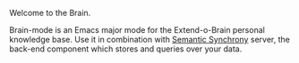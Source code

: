 Welcome to the Brain.

Brain-mode is an Emacs major mode for the Extend-o-Brain personal knowledge base.  Use it in combination with [Semantic Synchrony](https://github.com/joshsh/smsn) server, the back-end component which stores and queries over your data.

